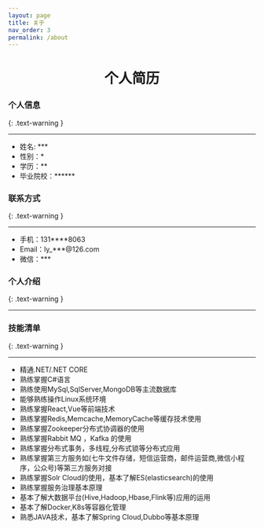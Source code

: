 ```yaml
---
layout: page
title: 关于
nav_order: 3
permalink: /about
---
```


# <center>个人简历</center>

### 个人信息
{: .text-warning }
___

* 姓名: ***
* 性别：*
* 学历：**
* 毕业院校：******

### 联系方式
{: .text-warning }
___

* 手机：131****8063
* Email：ly_***@126.com
* 微信：***

### 个人介绍
{: .text-warning }
___


### 技能清单
{: .text-warning }
___

* 精通.NET/.NET CORE
* 熟练掌握C#语言
* 熟练使用MySql,SqlServer,MongoDB等主流数据库
* 能够熟练操作Linux系统环境
* 熟练掌握React,Vue等前端技术
* 熟练掌握Redis,Memcache,MemoryCache等缓存技术使用
* 熟练掌握Zookeeper分布式协调器的使用
* 熟练掌握Rabbit MQ ，Kafka 的使用
* 熟练掌握分布式事务，多线程,分布式锁等分布式应用
* 熟练掌握第三方服务如(七牛文件存储，短信运营商，邮件运营商,微信小程序，公众号)等第三方服务对接
* 熟练掌握Solr Cloud的使用，基本了解ES(elasticsearch)的使用
* 熟练掌握服务治理基本原理
* 基本了解大数据平台(Hive,Hadoop,Hbase,Flink等)应用的运用
* 基本了解Docker,K8s等容器化管理
* 熟悉JAVA技术，基本了解Spring Cloud,Dubbo等基本原理
